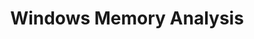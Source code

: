 ---
title: Windows Memory Analysis
parent: Disk and Memory
nav_order: 3
permalink: /forensics/DiskAndMemory/WindowsMem
---